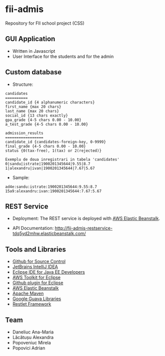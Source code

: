 fii-admis
=========

Repository for FII school project (CSS)



GUI Application
------------------
- Written in Javascript
- User Interface for the students and for the admin



Custom database
---------------
- Structure:

```
candidates
==========
candidate_id {4 alphanumeric characters}
first_name {max 20 chars}
last_name {max 20 chars}
social_id {13 chars exactly}
gpa_grade {4-5 chars 0.00 - 10.00}
a_test_grade {4-5 chars 0.00 - 10.00}

admission_results
=================
candidate_id {candidates-foreign-key, 0-9999}
final_grade {4-5 chars 0.00 - 10.00}
status {0(tax-free), 1(tax) or 2(rejected)}

Exemplu de doua inregistrari in tabela 'candidates'
0|sandu|istrate|1900201345644|9.55|8.7
1|alexandru|ivan|1900201345644|7.67|5.67
```

- Sample:

```
ad4e:sandu:istrate:1900201345644:9.55:8.7
15a9:alexandru:ivan:1900201345644:7.67:5.67
```



REST Service
------------
- Deployment: The REST service is deployed with [AWS Elastic Beanstalk].

- API Documentation:
http://fii-admis-restservice-tdq5yd2mhw.elasticbeanstalk.com/



Tools and Libraries
-------------------
- [Github for Source Control]
- [JetBrains IntelliJ IDEA]
- [Eclipse IDE for Java EE Developers]
- [AWS Toolkit for Eclipse]
- [Github plugin for Eclipse]
- [AWS Elastic Beanstalk]
- [Apache Maven]
- [Google Guava Libraries]
- [Restlet Framework]



Team
----
- Daneliuc Ana-Maria
- Lăcătușu Alexandra
- Popoveniuc Mirela
- Popovici Adrian



[AWS Elastic Beanstalk]: http://aws.amazon.com/elasticbeanstalk/
[Eclipse IDE for Java EE Developers]: https://www.eclipse.org/downloads/packages/eclipse-ide-java-ee-developers/keplersr2
[JetBrains IntelliJ IDEA]: http://www.jetbrains.com/idea/
[AWS Toolkit for Eclipse]: http://aws.amazon.com/eclipse/
[Github plugin for Eclipse]: http://eclipse.github.com/
[Github for Source Control]:https://github.com
[Apache Maven]: http://maven.apache.org/
[Google Guava Libraries]: https://code.google.com/p/guava-libraries/
[Restlet Framework]: http://restlet.org/
